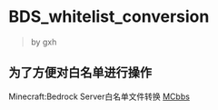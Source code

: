 # BDS_whitelist_conversion
> by gxh
## 为了方便对白名单进行操作
Minecraft:Bedrock Server白名单文件转换
[MCbbs](http://www.mcbbs.net/)
